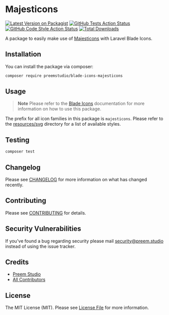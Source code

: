 # Majesticons

[![Latest Version on Packagist](https://img.shields.io/packagist/v/preemstudio/blade-icons-majesticons.svg?style=flat-square)](https://packagist.org/packages/preemstudio/blade-icons-majesticons)
[![GitHub Tests Action Status](https://img.shields.io/github/actions/workflow/status/preemstudio/blade-icons-majesticons/run-tests.yml?branch=main&label=tests&style=flat-square)](https://github.com/PreemStudio/blade-icons-majesticons/actions?query=workflow%3Arun-tests+branch%3Amain)
[![GitHub Code Style Action Status](https://img.shields.io/github/actions/workflow/status/preemstudio/blade-icons-majesticons/fix-php-code-style-issues.yml?branch=main&label=code%20style&style=flat-square)](https://github.com/PreemStudio/blade-icons-majesticons/actions?query=workflow%3A"Fix+PHP+code+style+issues"+branch%3Amain)
[![Total Downloads](https://img.shields.io/packagist/dt/preemstudio/blade-icons-majesticons.svg?style=flat-square)](https://packagist.org/packages/preemstudio/blade-icons-majesticons)

A package to easily make use of [Majesticons](https://github.com/halfmage/majesticons) with Laravel Blade Icons.

## Installation

You can install the package via composer:

```bash
composer require preemstudio/blade-icons-majesticons
```

## Usage

> **Note**
> Please refer to the [Blade Icons](https://github.com/PreemStudio/blade-icons) documentation for more information on how to use this package.

The prefix for all icon families in this package is `majesticons`. Please refer to the [resources/svg](/resources/svg) directory for a list of available styles.

## Testing

```bash
composer test
```

## Changelog

Please see [CHANGELOG](CHANGELOG.md) for more information on what has changed recently.

## Contributing

Please see [CONTRIBUTING](CONTRIBUTING.md) for details.

## Security Vulnerabilities

If you've found a bug regarding security please mail [security@preem.studio](mailto:security@preem.studio) instead of using the issue tracker.

## Credits

- [Preem Studio](https://github.com/PreemStudio)
- [All Contributors](../../contributors)

## License

The MIT License (MIT). Please see [License File](LICENSE.md) for more information.
